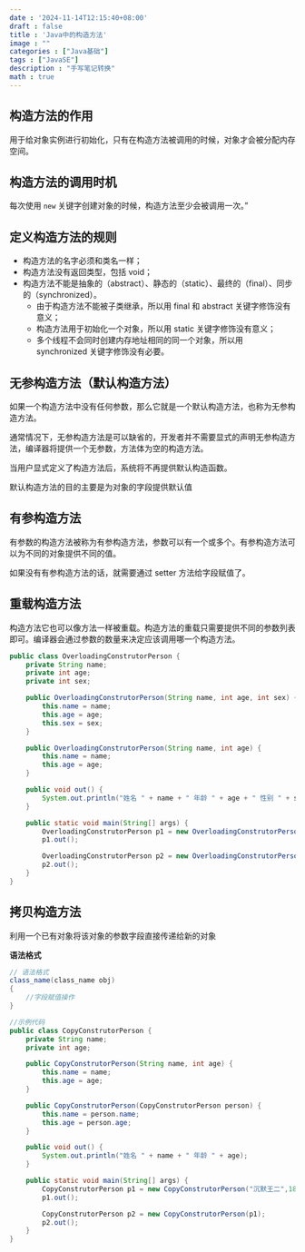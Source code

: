 ```yaml
---
date : '2024-11-14T12:15:40+08:00'
draft : false
title : 'Java中的构造方法'
image : ""
categories : ["Java基础"]
tags : ["JavaSE"]
description : "手写笔记转换"
math : true
---
```


## 构造方法的作用

用于给对象实例进行初始化，只有在构造方法被调用的时候，对象才会被分配内存空间。

## 构造方法的调用时机

每次使用 `new` 关键字创建对象的时候，构造方法至少会被调用一次。”

## 定义构造方法的规则

- 构造方法的名字必须和类名一样；
- 构造方法没有返回类型，包括 void；
- 构造方法不能是抽象的（abstract）、静态的（static）、最终的（final）、同步的（synchronized）。
  - 由于构造方法不能被子类继承，所以用 final 和 abstract 关键字修饰没有意义；
  - 构造方法用于初始化一个对象，所以用 static 关键字修饰没有意义；
  - 多个线程不会同时创建内存地址相同的同一个对象，所以用 synchronized 关键字修饰没有必要。

## 无参构造方法（默认构造方法）

如果一个构造方法中没有任何参数，那么它就是一个默认构造方法，也称为无参构造方法。

通常情况下，无参构造方法是可以缺省的，开发者并不需要显式的声明无参构造方法，编译器将提供一个无参数，方法体为空的构造方法。

当用户显式定义了构造方法后，系统将不再提供默认构造函数。

默认构造方法的目的主要是为对象的字段提供默认值

## 有参构造方法

有参数的构造方法被称为有参构造方法，参数可以有一个或多个。有参构造方法可以为不同的对象提供不同的值。

如果没有有参构造方法的话，就需要通过 setter 方法给字段赋值了。

## 重载构造方法

构造方法它也可以像方法一样被重载。构造方法的重载只需要提供不同的参数列表即可。编译器会通过参数的数量来决定应该调用哪一个构造方法。

```java
public class OverloadingConstrutorPerson {
    private String name;
    private int age;
    private int sex;

    public OverloadingConstrutorPerson(String name, int age, int sex) {
        this.name = name;
        this.age = age;
        this.sex = sex;
    }

    public OverloadingConstrutorPerson(String name, int age) {
        this.name = name;
        this.age = age;
    }

    public void out() {
        System.out.println("姓名 " + name + " 年龄 " + age + " 性别 " + sex);
    }

    public static void main(String[] args) {
        OverloadingConstrutorPerson p1 = new OverloadingConstrutorPerson("王二",18, 1);
        p1.out();

        OverloadingConstrutorPerson p2 = new OverloadingConstrutorPerson("王三",16);
        p2.out();
    }
}
```

## 拷贝构造方法

利用一个已有对象将该对象的参数字段直接传递给新的对象

**语法格式**

```java
// 语法格式
class_name(class_name obj)
{
	//字段赋值操作
}

//示例代码
public class CopyConstrutorPerson {
    private String name;
    private int age;

    public CopyConstrutorPerson(String name, int age) {
        this.name = name;
        this.age = age;
    }

    public CopyConstrutorPerson(CopyConstrutorPerson person) {
        this.name = person.name;
        this.age = person.age;
    }

    public void out() {
        System.out.println("姓名 " + name + " 年龄 " + age);
    }

    public static void main(String[] args) {
        CopyConstrutorPerson p1 = new CopyConstrutorPerson("沉默王二",18);
        p1.out();

        CopyConstrutorPerson p2 = new CopyConstrutorPerson(p1);
        p2.out();
    }
}
```

